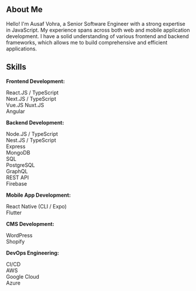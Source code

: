 ## About Me
Hello! I'm Ausaf Vohra, a Senior Software Engineer with a strong expertise in JavaScript. My experience spans across both web and mobile application development. I have a solid understanding of various frontend and backend frameworks, which allows me to build comprehensive and efficient applications.

## Skills
**Frontend Development:**

React.JS / TypeScript  
Next.JS / TypeScript  
Vue.JS 
Nuxt.JS  
Angular  
 
**Backend Development:**

Node.JS / TypeScript  
Nest.JS / TypeScript  
Express  
MongoDB  
SQL  
PostgreSQL  
GraphQL  
REST API  
Firebase  

**Mobile App Development:**

React Native (CLI / Expo)  
Flutter  

**CMS Development:**

WordPress  
Shopify  

**DevOps Engineering:**

CI/CD  
AWS  
Google Cloud  
Azure  
 


